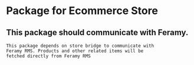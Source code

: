 # Package for Ecommerce Store
## This package should communicate with Feramy.
```angular2html
This package depends on store bridge to communicate with 
Feramy RMS. Products and other related items will be 
fetched directly from Feramy RMS
```